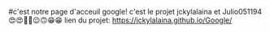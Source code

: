#c'est notre page d'acceuil google!
c'est le projet jckylalaina et Julio051194
			😍😍🥰🥰😉🙃😁😁
lien du projet:	https://jckylalaina.github.io/Google/		